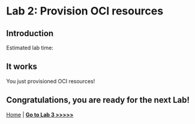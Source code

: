 # Lab 2: Provision OCI resources

## Introduction


Estimated lab time: 



## It works

You just provisioned OCI resources!

## Congratulations, you are ready for the next Lab!

[Home](../README.md) | [**Go to Lab 3 >>>>>**](../lab3/README.md)

